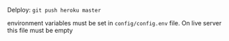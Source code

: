 Delploy: `git push heroku master`

environment variables must be set in `config/config.env` file. 
On live server this file must be empty